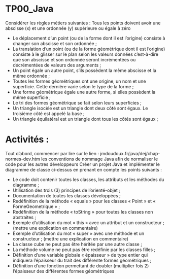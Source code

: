# TP00_Java
Considérer les règles métiers suivantes : 
Tous les points doivent avoir une abscisse (x) et une ordonnée (y) supérieure ou égale à zéro
-	Le déplacement d’un point (ou de la forme dont il est l’origine) consiste à changer son abscisse et son ordonnée ;
-	La translation d’un point (ou de la forme géométrique dont il est l’origine) consiste à le glisser sur le plan selon les valeurs données c’est-à-dire que son abscisse et son ordonnée seront incrémentées ou décrémentées de valeurs des arguments ;
-	Un point égale un autre point, s’ils possèdent la même abscisse et la même ordonnée ;
-	Toutes les formes géométriques ont une origine, un nom et une superficie. Cette dernière varie selon le type de la forme ; 
-	Une forme géométrique égale une autre forme, si elles possèdent la même superficie ;
-	Le tri des formes géométrique se fait selon leurs superficies ;
-	Un triangle isocèle est un triangle dont deux côté sont égaux. Le troisième côté est appelé la base ;
-	Un triangle équilatéral est un triangle dont tous les côtés sont égaux ;

# Activités : 
Tout d’abord, commencer par lire sur le lien : jmdoudoux.fr/java/dej/chap-normes-dev.htm les conventions de nommage Java afin de normaliser le code pour les autres développeurs
Créer un projet Java et implémenter le diagramme de classe ci-dessus en prenant en compte les points suivants :
-	Le code doit contenir toutes les classes, les attributs et les méthodes du diagramme ;
-	Utilisation des trois (3) principes de l’orienté-objet ;
-	Documentation de toutes les classes développées ;
-	Redéfinition de la méthode « equals » pour les classes « Point » et « FormeGeometrique » ;
-	Redéfinition de la méthode « toString » pour toutes les classes non abstraites ;
-	Exemple d’utilisation du mot « this » avec un attribut et un constructeur ; (mettre une explication en commentaire)
-	Exemple d’utilisation du mot « super » avec une méthode et un constructeur ; (mettre une explication en commentaire)
-	La classe cube ne peut pas être héritée par une autre classe ;
-	La méthode volume ne peut pas être redéfinie par les classes filles ;
-	 Définition d’une variable globale « épaisseur » de type entier qui indiquera l’épaisseur du trait des différente formes géométriques ;
-	Définition d’une fonction permettant de doubler (multiplier fois 2) l’épaisseur des différentes formes géométriques
